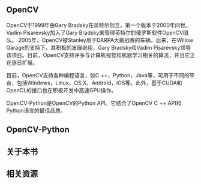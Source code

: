 ## OpenCV

OpenCV于1999年由Gary Bradsky在英特尔创立，第一个版本于2000年问世。Vadim Pisarevsky加入了Gary Bradsky来管理英特尔的俄罗斯软件OpenCV团队。 2005年，OpenCV被Stanley用于DARPA大挑战赛的车辆。后来，在Willow Garage的支持下，其积极的发展继续，Gary Bradsky和Vadim Pisarevsky领导该项目。目前，OpenCV支持许多与计算机视觉和机器学习相关的算法，并且它正在逐日扩展。


目前，OpenCV支持各种编程语言，如C ++，Python，Java等，可用于不同的平台，包括Windows，Linux，OS X，Android，iOS等。此外，基于CUDA和OpenCL的接口也在积极开发中高速GPU操作。


OpenCV-Python是OpenCV的Python API。它结合了OpenCV C ++ API和Python语言的最佳品质。



## OpenCV-Python




## 关于本书




## 相关资源

